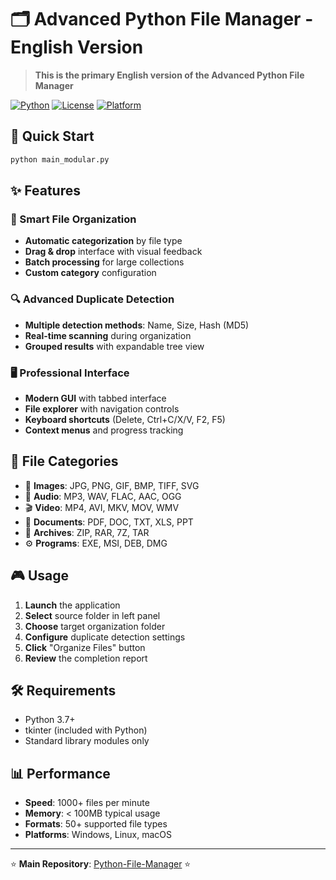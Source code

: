 # 🗂️ Advanced Python File Manager - English Version

> **This is the primary English version of the Advanced Python File Manager**

[![Python](https://img.shields.io/badge/Python-3.7+-blue.svg)](https://python.org)
[![License](https://img.shields.io/badge/License-MIT-green.svg)](../LICENSE)
[![Platform](https://img.shields.io/badge/Platform-Windows%20%7C%20Linux%20%7C%20macOS-lightgrey.svg)]()

## 🚀 Quick Start

```bash
python main_modular.py
```

## ✨ Features

### 🎯 Smart File Organization
- **Automatic categorization** by file type
- **Drag & drop** interface with visual feedback
- **Batch processing** for large collections
- **Custom category** configuration

### 🔍 Advanced Duplicate Detection
- **Multiple detection methods**: Name, Size, Hash (MD5)
- **Real-time scanning** during organization
- **Grouped results** with expandable tree view

### 🖥️ Professional Interface
- **Modern GUI** with tabbed interface
- **File explorer** with navigation controls
- **Keyboard shortcuts** (Delete, Ctrl+C/X/V, F2, F5)
- **Context menus** and progress tracking

## 📁 File Categories

- 📸 **Images**: JPG, PNG, GIF, BMP, TIFF, SVG
- 🎵 **Audio**: MP3, WAV, FLAC, AAC, OGG
- 🎬 **Video**: MP4, AVI, MKV, MOV, WMV
- 📄 **Documents**: PDF, DOC, TXT, XLS, PPT
- 💾 **Archives**: ZIP, RAR, 7Z, TAR
- ⚙️ **Programs**: EXE, MSI, DEB, DMG

## 🎮 Usage

1. **Launch** the application
2. **Select** source folder in left panel
3. **Choose** target organization folder
4. **Configure** duplicate detection settings
5. **Click** "Organize Files" button
6. **Review** the completion report

## 🛠️ Requirements

- Python 3.7+
- tkinter (included with Python)
- Standard library modules only

## 📊 Performance

- **Speed**: 1000+ files per minute
- **Memory**: < 100MB typical usage
- **Formats**: 50+ supported file types
- **Platforms**: Windows, Linux, macOS

---

⭐ **Main Repository**: [Python-File-Manager](https://github.com/anatolianstar/Python-File-Manager) ⭐ 